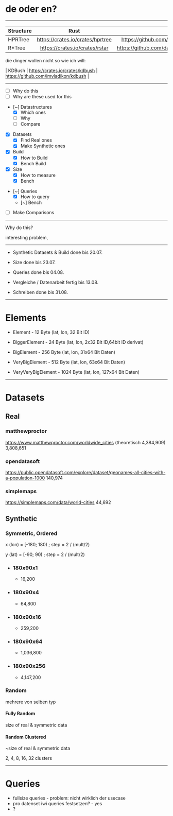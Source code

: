 # de oder en?

-------------------------------

| Structure   |      Rust      |  Java |
|----------|:-------------:|------:|
| HPRTree |  https://crates.io/crates/hprtree | https://github.com/locationtech/jts |
| R*Tree |    https://crates.io/crates/rstar   |   https://github.com/davidmoten/rtree |


die dinger wollen nicht so wie ich will:

| KDBush | https://crates.io/crates/kdbush |    https://github.com/imvladikon/kdbush |

-------------------------------

- [ ] Why do this
- [ ] Why are these used for this
- [~] Datastructures
    - [x] Which ones
    - [ ] Why
    - [ ] Compare
- [x] Datasets
    - [x] Find Real ones
    - [x] Make Synthetic ones
- [x] Build
    - [x] How to Build
    - [x] Bench Build
- [x] Size
    - [x] How to measure
    - [x] Bench
- [~] Queries
    - [x] How to query
    - [~] Bench
- [ ] Make Comparisons


-------------------------------

Why do this?

interesting problem, 


-------------------------------


- Synthetic Datasets & Build done bis 20.07.

- Size done bis 23.07.

- Queries done bis 04.08.

- Vergleiche / Datenarbeit fertig bis 13.08.

- Schreiben done bis  31.08.


-------------------------------
# Elements


- Element - 12 Byte (lat, lon, 32 Bit ID)

- BiggerElement - 24 Byte (lat, lon, 2x32 Bit ID,64bit ID derivat)

- BigElement - 256 Byte (lat, lon, 31x64 Bit Daten)

- VeryBigElement - 512 Byte (lat, lon, 63x64 Bit Daten)

- VeryVeryBigElement - 1024 Byte (lat, lon, 127x64 Bit Daten)

-------------------------------

# Datasets

## Real

### matthewproctor
https://www.matthewproctor.com/worldwide_cities
(theoretisch 4,384,909) 3,808,651

### opendatasoft
https://public.opendatasoft.com/explore/dataset/geonames-all-cities-with-a-population-1000
140,974

### simplemaps
https://simplemaps.com/data/world-cities
44,692

## Synthetic

### Symmetric, Ordered

x (lon) = [-180; 180) ; step = 2 / (mult/2)

y (lat) = [-90; 90) ; step = 2 / (mult/2)

- ### 180x90x1

    - 16,200

- ### 180x90x4

    - 64,800

- ### 180x90x16

    - 259,200

- ### 180x90x64

    - 1,036,800

- ### 180x90x256

    - 4,147,200

### Random

mehrere von selben typ

#### Fully Random
size of real & symmetric data

#### Random Clustered
~size of real & symmetric data

2, 4, 8, 16, 32 clusters


-------------------------------
# Queries

- fullsize queries - problem: nicht wirklich der usecase
- pro datenset iwi queries festsetzen? - yes
- ?